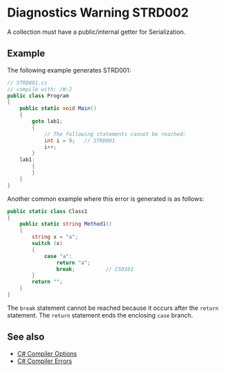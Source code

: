 # Diagnostics Warning STRD002

A collection must have a public/internal getter for Serialization.

## Example

The following example generates STRD001:

```csharp
// STRD001.cs
// compile with: /W:2
public class Program
{
    public static void Main()
    {
        goto lab1;
        {
            // The following statements cannot be reached:
            int i = 9;   // STRD001
            i++;
        }
    lab1:
        {
        }
    }
}

```

Another common example where this error is generated is as follows:

```csharp
public static class Class1
{
    public static string Method1()
    {
        string x = "a";
        switch (x)
        {
            case "a":
                return "a";
                break;          // CS0162
        }
        return "";
    }
}
```

The `break` statement cannot be reached because it occurs after the `return` statement. The `return` statement ends the enclosing `case` branch.

## See also

- [C# Compiler Options](https://learn.microsoft.com/en-us/dotnet/csharp/language-reference/compiler-options/)
- [C# Compiler Errors](https://learn.microsoft.com/en-us/dotnet/csharp/language-reference/compiler-messages/)
